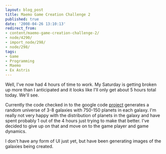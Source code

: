 ```yaml
---
layout: blog_post
title: Maemo Game Creation Challenge 2
published: true
date: '2008-04-26 13:10:13'
redirect_from:
- content/maemo-game-creation-challenge-2/
- node/4290/
- import_node/298/
- node/298/
tags:
- Game
- Programming
- Maemo
- Ex Astris
---
```


Well, I've now had 4 hours of time to work. My Saturday is getting broken up more than I anticipated and it looks like I'll only get about 5 hours total today. We'll see. 

Currently the code checked in to the google code [project](http://exastris.googlecode.com) generates a random universe of 3-8 galaxies with 750-150 planets in each galaxy. I'm really not very happy with the distribution of planets in the galaxy and have spent probably 1 out of the 4 hours just trying to make that better. I've decided to give up on that and move on to the game player and game dynamics. 

I don't have any form of UI just yet, but have been generating images of the galaxies being created.
